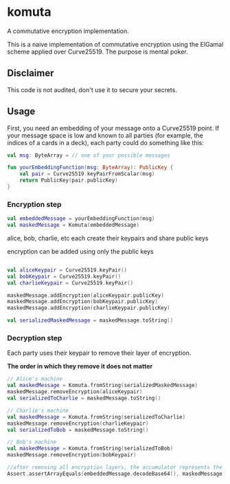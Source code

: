 # komuta

A commutative encryption implementation.

This is a naive implementation of commutative encryption using the ElGamal scheme applied over Curve25519.
The purpose is mental poker.

## Disclaimer
This code is not audited, don't use it to secure your secrets.

## Usage

First, you need an embedding of your message onto a Curve25519 point.
If your message space is low and known to all parties (for example, the indices of a cards in a deck),
each party could do something like this:

```kotlin
val msg: ByteArray = // one of your possible messages

fun yourEmbeddingFunction(msg: ByteArray): PublicKey {
    val pair = Curve25519.keyPairFromScalar(msg)
    return PublicKey(pair.publicKey)
}
```

### Encryption step

```kotlin
val embeddedMessage = yourEmbeddingFunction(msg)
val maskedMessage = Komuta(embeddedMessage)
```

alice, bob, charlie, etc each create their keypairs and share public keys

encryption can be added using only the public keys

```kotlin

val aliceKeypair = Curve25519.keyPair()
val bobKeypair = Curve25519.keyPair()
val charlieKeypair = Curve25519.keyPair()

maskedMessage.addEncryption(aliceKeypair.publicKey)
maskedMessage.addEncryption(bobKeypair.publicKey)
maskedMessage.addEncryption(charlieKeypair.publicKey)

val serializedMaskedMessage = maskedMessage.toString()
```

### Decryption step

Each party uses their keypair to remove their layer of encryption.

**The order in which they remove it does not matter**

```kotlin
// Alice's machine
val maskedMessage = Komuta.fromString(serializedMaskedMessage)
maskedMessage.removeEncryption(aliceKeypair)
val serializedToCharlie = maskedMessage.toString()

// Charlie's machine
val maskedMessage = Komuta.fromString(serializedToCharlie)
maskedMessage.removeEncryption(charlieKeypair)
val serializedToBob = maskedMessage.toString()

// Bob's machine
val maskedMessage = Komuta.fromString(serializedToBob)
maskedMessage.removeEncryption(bobKeypair)

//after removing all encryption layers, the accumulator represents the embedded message.
Assert.assertArrayEquals(embeddedMessage.decodeBase64(), maskedMessage.accumulator)
```
